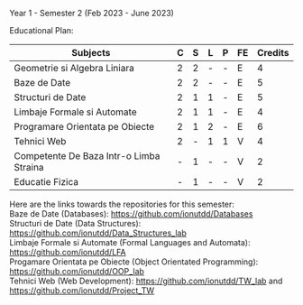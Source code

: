 Year 1 - Semester 2 (Feb 2023 - June 2023)

Educational Plan:

|             Subjects                             | C | S | L | P | FE | Credits |
| ------------------------------------------------ |---|---|---|---|----|---------|
| Geometrie si Algebra Liniara                     | 2 | 2 | - | - | E  |    4    |
| Baze de Date                                     | 2 | 2 | - | - | E  |    5    |
| Structuri de Date                                | 2 | 1 | 1 | - | E  |    5    |
| Limbaje Formale si Automate                      | 2 | 1 | 1 | - | E  |    4    |
| Programare Orientata pe Obiecte                  | 2 | 1 | 2 | - | E  |    6    |
| Tehnici Web                                      | 2 | - | 1 | 1 | V  |    4    |
| Competente De Baza Intr-o Limba Straina          | - | 1 | - | - | V  |    2    |
| Educatie Fizica                                  | - | 1 | - | - | V  |    2    |


 


Here are the links towards the repositories for this semester: \
  Baze de Date (Databases): https://github.com/ionutdd/Databases \
  Structuri de Date (Data Structures): https://github.com/ionutdd/Data_Structures_lab \
  Limbaje Formale si Automate (Formal Languages and Automata): https://github.com/ionutdd/LFA \
  Progamare Orientata pe Obiecte (Object Orientated Programming): https://github.com/ionutdd/OOP_lab \
  Tehnici Web (Web Development): https://github.com/ionutdd/TW_lab   and   https://github.com/ionutdd/Project_TW
